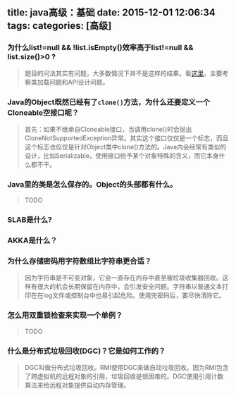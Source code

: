title: java高级：基础
date: 2015-12-01 12:06:34
tags:
categories: [高级]
---

### 为什么list!=null && !list.isEmpty()效率高于list!=null && list.size()>0 ?
>题目的问法其实有问题，大多数情况下并不是这样的结果。看[这里](http://stackoverflow.com/questions/1508975/why-is-list-size0-slower-than-list-isempty-in-java)，主要考察类加载问题和API设计问题。

### Java的Object既然已经有了`clone()`方法，为什么还要定义一个Cloneable空接口呢？
>首先：如果不继承自Cloneable接口，当调用clone()时会抛出CloneNotSupportedException异常。其实这个接口仅仅是一个标志，而且这个标志也仅仅是针对Object类中clone()方法的。Java内会经常有类似的设计，比如Serializable，使用接口给予某个对象特殊的含义，而它本身什么都不干。

### Java里的类是怎么保存的。Object的头部都有什么。
>TODO

### SLAB是什么?

### AKKA是什么？

### 为什么存储密码用字符数组比字符串更合适？
>因为字符串是不可变对象，它会一直存在内存中直至被垃圾收集器回收。这样有很大的机会长期保留在内存中，会引发安全问题。字符串以普通文本打印在在log文件或控制台中也易引起危险。使用完密码后，要尽快清除它。

### 怎么用双重锁检查来实现一个单例？
>TODO

### 什么是分布式垃圾回收(DGC)？它是如何工作的？
>DGC叫做分布式垃圾回收。RMI使用DGC来做自动垃圾回收。因为RMI包含了跨虚拟机的远程对象的引用，垃圾回收是很困难的。DGC使用引用计数算法来给远程对象提供自动内存管理。

